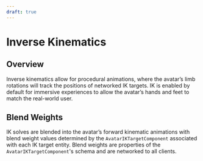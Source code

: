 ```yaml
---
draft: true
---
```


# Inverse Kinematics

## Overview

Inverse kinematics allow for procedural animations, where the avatar’s limb rotations will track the positions of networked IK targets. IK is enabled by default for immersive experiences to allow the avatar’s hands and feet to match the real-world user.

## Blend Weights

IK solves are blended into the avatar’s forward kinematic animations with blend weight values determined by the `AvatarIKTargetComponent` associated with each IK target entity. Blend weights are properties of the `AvatarIKTargetComponent`'s schema and are networked to all clients.